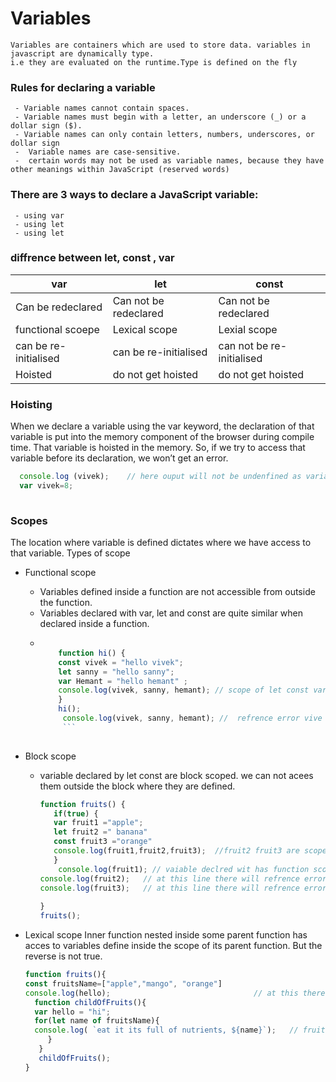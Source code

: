 
 # Variables
    Variables are containers which are used to store data. variables in javascript are dynamically type.
    i.e they are evaluated on the runtime.Type is defined on the fly
    
  ### Rules for declaring a variable
     - Variable names cannot contain spaces.
     - Variable names must begin with a letter, an underscore (_) or a dollar sign ($).
     - Variable names can only contain letters, numbers, underscores, or dollar sign
     -  Variable names are case-sensitive.
     -  certain words may not be used as variable names, because they have other meanings within JavaScript (reserved words)
         
  ### There are 3 ways to declare a JavaScript variable:
     - using var 
     - using let 
     - using let
     
     
 ### diffrence between let, const , var         
  | var   | let | const |
| ------------- | ------------- |  ------------- | 
| Can be redeclared  | Can not  be redeclared   |  Can not be redeclared             | 
| functional scoepe  | Lexical scope  |  Lexial scope            |    
| can be re-initialised | can be re-initialised   |  can not be re-initialised        |  
 | Hoisted               |   do not get hoisted    |   do not get hoisted               |   
 
 
 
 
 ### Hoisting
 When we declare a variable using the var keyword, the declaration of that variable 
 is put into the memory component of the browser during compile time. 
 That variable is hoisted in the memory. So, if we try to access that variable before its declaration, we won’t get an error.
 
 ```javascript
   console.log (vivek);    // here ouput will not be undenfined as variable vivek gets hoisted
   var vivek=8;
   
   ```
    
    
### Scopes  
The location where variable is defined dictates where we have access to that variable.
 Types of scope
- Functional scope
    - Variables defined inside a function are not accessible from outside the function.
    - Variables declared with var, let and const are quite similar when declared inside a function.
    -  ```javascript
           
           function hi() {
           const vivek = "hello vivek";
           let sanny = "hello sanny";
           var Hemant = "hello hemant" ;
           console.log(vivek, sanny, hemant); // scope of let const var is limited to function only, we can not call them outside function
           }
           hi();
            console.log(vivek, sanny, hemant); //  refrence error vive sanny  hemant are not defined 
            ```
   
- Block scope 
   - variable declared by let const are block scoped. we can not acees them outside the block where they are defined.
      ```javascript
      function fruits() {
         if(true) {
         var fruit1 ="apple";
         let fruit2 =" banana"
         const fruit3 ="orange"
         console.log(fruit1,fruit2,fruit3);  //fruit2 fruit3 are scoped to this block only we cannot call outside this if {} block.
         }
          console.log(fruit1); // vaiable declred wit has function scope so we can call it inside function
      console.log(fruit2);   // at this line there will refrence error as fruit2 varible is block scoped
      console.log(fruit3);   // at this line there will refrence error as fruit3 varible is block scoped
        
      }
      fruits();
     ```
     
     
- Lexical scope
   Inner function nested inside some parent function has acces to variables define inside the scope of its parent function.
   But the reverse is not true.
    ```javascript
   function fruits(){
   const fruitsName=["apple","mango", "orange"]
   console.log(hello);                                // at this there will be an reference eerror as parent can not acess varible declared in its child
      function childOfFruits(){
      var hello = "hi";
      for(let name of fruitsName){
      console.log( `eat it its full of nutrients, ${name}`);   // fruits name is defined in scope or fruits function. so it child can acees it 
         }
       }
       childOfFruits();
    }  
      
   ```
   
     
   
   

